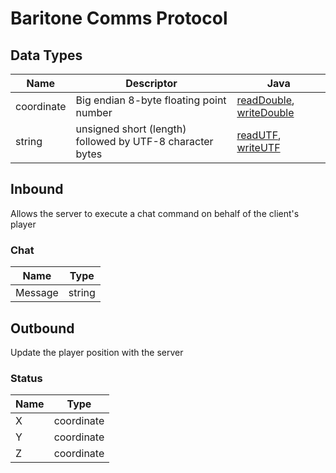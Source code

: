 # Baritone Comms Protocol

## Data Types

| Name       | Descriptor                                                | Java                        |
|------------|-----------------------------------------------------------|-----------------------------|
| coordinate | Big endian 8-byte floating point number                   | [readDouble], [writeDouble] |
| string     | unsigned short (length) followed by UTF-8 character bytes | [readUTF],    [writeUTF]    |

## Inbound

Allows the server to execute a chat command on behalf of the client's player

### Chat

| Name    | Type   |
|---------|--------|
| Message | string |

## Outbound

Update the player position with the server

### Status

| Name | Type       |
|------|------------|
| X    | coordinate |
| Y    | coordinate |
| Z    | coordinate |

<!-- External links -->
[readUTF]:     https://docs.oracle.com/javase/7/docs/api/java/io/DataInputStream.html#readUTF()
[writeUTF]:    https://docs.oracle.com/javase/7/docs/api/java/io/DataOutputStream.html#writeUTF(java.lang.String)
[readDouble]:  https://docs.oracle.com/javase/7/docs/api/java/io/DataInputStream.html#readDouble()
[writeDouble]: https://docs.oracle.com/javase/7/docs/api/java/io/DataOutputStream.html#writeDouble(double)